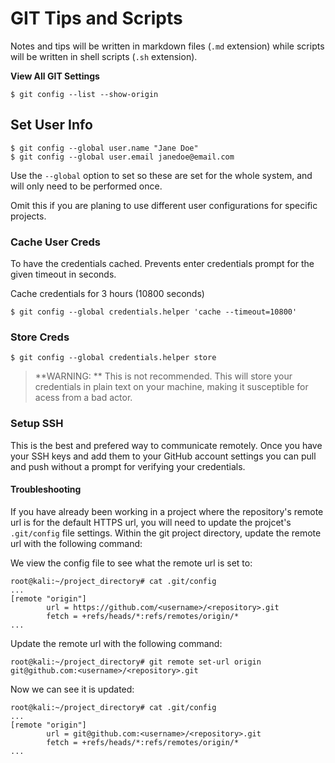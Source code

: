 # GIT Tips and Scripts

Notes and tips will be written in markdown files (`.md` extension) while scripts will be written in shell scripts (`.sh` extension).


**View All GIT Settings**

```shell
$ git config --list --show-origin
```

## Set User Info
```shell
$ git config --global user.name "Jane Doe"
$ git config --global user.email janedoe@email.com
```

Use the `--global` option to set so these are set for the whole system, and will only need to be performed once.

Omit this if you are planing to use different user configurations for specific projects.

### Cache User Creds
To have the credentials cached. Prevents enter credentials prompt for the given timeout in seconds. 

Cache credentials for 3 hours (10800 seconds)
```shell
$ git config --global credentials.helper 'cache --timeout=10800'
```

### Store Creds
```shell
$ git config --global credentials.helper store
```
> **WARNING: ** This is not recommended. This will store your credentials in plain text on your machine, making it susceptible for acess from a bad actor.

### Setup SSH
This is the best and prefered way to communicate remotely.
Once you have your SSH keys and add them to your GitHub account settings you can pull and push without a prompt for verifying your credentials.

#### Troubleshooting
If you have already been working in a project where the repository's remote url is for the default
HTTPS url, you will need to update the projcet's `.git/config` file settings.
Within the git project directory, update the remote url with the following command:

We view the config file to see what the remote url is set to:
```shell
root@kali:~/project_directory# cat .git/config 
...
[remote "origin"]
        url = https://github.com/<username>/<repository>.git
        fetch = +refs/heads/*:refs/remotes/origin/*
...
```

Update the remote url with the following command:
```shell
root@kali:~/project_directory# git remote set-url origin git@github.com:<username>/<repository>.git
```

Now we can see it is updated:
```shell
root@kali:~/project_directory# cat .git/config 
...
[remote "origin"]
        url = git@github.com:<username>/<repository>.git
        fetch = +refs/heads/*:refs/remotes/origin/*
...
```
